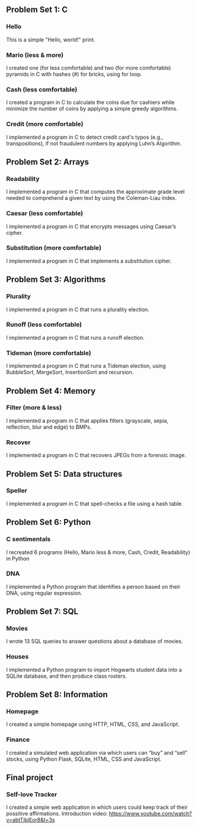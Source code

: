 ## Problem Set 1: C

### Hello
This is a simple "Hello, world!" print.

### Mario (less & more)
I created one (for less comfortable) and two (for more comfortable) pyramids in C with hashes (#) for bricks, using for loop.

### Cash (less comfortable)
I created a program in C to calculate the coins due for cashiers while minimize the number of coins by applying a simple greedy algorithms.

### Credit (more comfortable)
I implemented a program in C to detect credit card's typos (e.g., transpositions), if not fraudulent numbers by applying Luhn’s Algorithm. 


## Problem Set 2: Arrays

### Readability
I implemented a program in C that computes the approximate grade level needed to comprehend a given text by using the Coleman-Liau index. 

### Caesar (less comfortable)
I implemented a program in C that encrypts messages using Caesar’s cipher.

### Substitution (more comfortable)
I implemented a program in C that implements a substitution cipher.

## Problem Set 3: Algorithms

### Plurality
I implemented a program in C that runs a plurality election.

### Runoff (less comfortable)
I implemented a program in C that runs a runoff election.

### Tideman (more comfortable)
I implemented a program in C that runs a Tideman election, using BubbleSort, MergeSort, InsertionSort and recursion.


## Problem Set 4: Memory

### Filter (more & less)
I implemented a program in C that applies filters (grayscale, sepia, reflection, blur and edge) to BMPs.

### Recover 
I implemented a program in C that recovers JPEGs from a forensic image.



## Problem Set 5: Data structures

### Speller
I implemented a program in C that spell-checks a file using a hash table.


## Problem Set 6: Python

### C sentimentals
I recreated 6 programs (Hello, Mario less & more, Cash, Credit, Readability) in Python

### DNA
I implemented a Python program that identifies a person based on their DNA, using regular expression.


## Problem Set 7: SQL

### Movies
I wrote 13 SQL queries to answer questions about a database of movies.

### Houses
I implemented a Python program to import Hogwarts student data into a SQLite database, and then produce class rosters.


## Problem Set 8: Information

### Homepage
I created a simple homepage using HTTP, HTML, CSS, and JavaScript.

### Finance
I created a simulated web application via which users can “buy” and “sell” stocks, using Python Flask, SQLite, HTML, CSS and JavaScript.


## Final project

### Self-love Tracker
I created a simple web application in which users could keep track of their possitive affirmations. 
Introduction video: https://www.youtube.com/watch?v=abtTjbjEor8&t=3s
